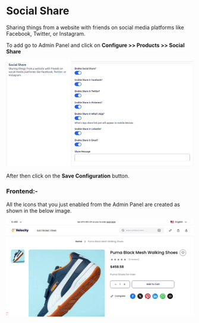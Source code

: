 # Social Share

Sharing things from a website with friends on social media platforms like Facebook, Twitter, or Instagram.

To add go to Admin Panel and click on **Configure >> Products >> Social Share**

![Social Share](../../assets/2.3.0/images/configure/socialShare.png)

After then click on the **Save Configuration** button.

### Frontend:-

All the icons that you just enabled from the Admin Panel are created as shown in the below image.

![Social Share Output](../../assets/2.3.0/images/configure/socialOutput.png)
